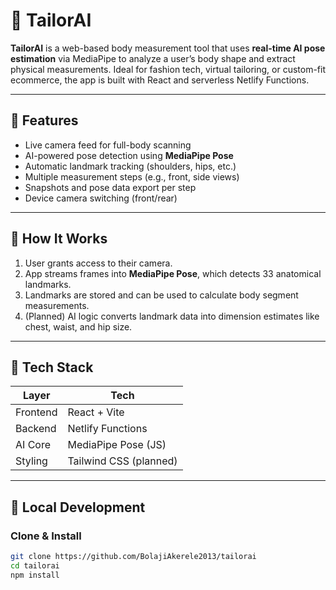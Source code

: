 # 👕 TailorAI

**TailorAI** is a web-based body measurement tool that uses **real-time AI pose estimation** via MediaPipe to analyze a user’s body shape and extract physical measurements. Ideal for fashion tech, virtual tailoring, or custom-fit ecommerce, the app is built with React and serverless Netlify Functions.

---

## 📸 Features

- Live camera feed for full-body scanning
- AI-powered pose detection using **MediaPipe Pose**
- Automatic landmark tracking (shoulders, hips, etc.)
- Multiple measurement steps (e.g., front, side views)
- Snapshots and pose data export per step
- Device camera switching (front/rear)

---

## 🧠 How It Works

1. User grants access to their camera.
2. App streams frames into **MediaPipe Pose**, which detects 33 anatomical landmarks.
3. Landmarks are stored and can be used to calculate body segment measurements.
4. (Planned) AI logic converts landmark data into dimension estimates like chest, waist, and hip size.

---

## 🚀 Tech Stack

| Layer       | Tech                    |
|-------------|-------------------------|
| Frontend    | React + Vite            |
| Backend     | Netlify Functions       |
| AI Core     | MediaPipe Pose (JS)     |
| Styling     | Tailwind CSS (planned)  |

---

## 🧪 Local Development

### Clone & Install

```bash
git clone https://github.com/BolajiAkerele2013/tailorai
cd tailorai
npm install
